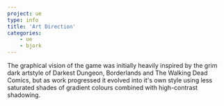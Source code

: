 ```yaml
---
project: ue
type: info
title: 'Art Direction'
categories: 
    - ue
    - bjork
---
```

The graphical vision of the game was initially heavily inspired by the grim dark artstyle of Darkest Dungeon, 
Borderlands and The Walking Dead Comics, but as work progressed it evolved into it's own style using less 
saturated shades of gradient colours combined with high-contrast shadowing.
<br>
<br>
